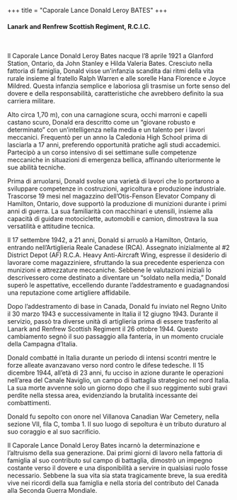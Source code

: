 +++
title = "Caporale Lance Donald Leroy BATES"
+++

#### Lanark and Renfrew Scottish Regiment, R.C.I.C.
<br>


Il Caporale Lance Donald Leroy Bates nacque l’8 aprile 1921 a Glanford Station, Ontario, da John Stanley e Hilda Valeria Bates. Cresciuto nella fattoria di famiglia, Donald visse un’infanzia scandita dai ritmi della vita rurale insieme al fratello Ralph Warren e alle sorelle Hana Florence e Joyce Mildred. Questa infanzia semplice e laboriosa gli trasmise un forte senso del dovere e della responsabilità, caratteristiche che avrebbero definito la sua carriera militare.

Alto circa 1,70 m), con una carnagione scura, occhi marroni e capelli castano scuro, Donald era descritto come un “giovane robusto e determinato” con un’intelligenza nella media e un talento per i lavori meccanici. 
Frequentò per un anno la Caledonia High School prima di lasciarla a 17 anni, preferendo opportunità pratiche agli studi accademici. Partecipò a un corso intensivo di sei settimane sulle competenze meccaniche in situazioni di emergenza bellica, affinando ulteriormente le sue abilità tecniche.

Prima di arruolarsi, Donald svolse una varietà di lavori che lo portarono a sviluppare competenze in costruzioni, agricoltura e produzione industriale. Trascorse 19 mesi nel magazzino dell’Otis-Fenson Elevator Company di Hamilton, Ontario, dove supportò la produzione di munizioni durante i primi anni di guerra. La sua familiarità con macchinari e utensili, insieme alla capacità di guidare motociclette, automobili e camion, dimostrava la sua versatilità e attitudine tecnica.

Il 17 settembre 1942, a 21 anni, Donald si arruolò a Hamilton, Ontario, entrando nell’Artiglieria Reale Canadese (RCA). Assegnato inizialmente al #2 District Depot (AF) R.C.A. Heavy Anti-Aircraft Wing, espresse il desiderio di lavorare come magazziniere, sfruttando la sua precedente esperienza con munizioni e attrezzature meccaniche. Sebbene le valutazioni iniziali lo descrivessero come destinato a diventare un “soldato nella media,” Donald superò le aspettative, eccellendo durante l’addestramento e guadagnandosi una reputazione come artigliere affidabile.

Dopo l’addestramento di base in Canada, Donald fu inviato nel Regno Unito il 30 marzo 1943 e successivamente in Italia il 12 giugno 1943. 
Durante il servizio, passò tra diverse unità di artiglieria prima di essere trasferito al Lanark and Renfrew Scottish Regiment il 26 ottobre 1944. Questo cambiamento segnò il suo passaggio alla fanteria, in un momento cruciale della Campagna d’Italia.

Donald combatté in Italia durante un periodo di intensi scontri mentre le forze alleate avanzavano verso nord contro le difese tedesche. 
Il 15 dicembre 1944, all’età di 23 anni, fu ucciso in azione durante le operazioni nell’area del Canale Naviglio, un campo di battaglia strategico nel nord Italia. 
La sua morte avvenne solo un giorno dopo che il suo reggimento subì gravi perdite nella stessa area, evidenziando la brutalità incessante dei combattimenti.

Donald fu sepolto con onore nel Villanova Canadian War Cemetery, nella sezione VII, fila C, tomba 1. Il suo luogo di sepoltura è un tributo duraturo al suo coraggio e al suo sacrificio.

Il Caporale Lance Donald Leroy Bates incarnò la determinazione e l’altruismo della sua generazione. Dai primi giorni di lavoro nella fattoria di famiglia al suo contributo sul campo di battaglia, dimostrò un impegno costante verso il dovere e una disponibilità a servire in qualsiasi ruolo fosse necessario. 
Sebbene la sua vita sia stata tragicamente breve, la sua eredità vive nei ricordi della sua famiglia e nella storia del contributo del Canada alla Seconda Guerra Mondiale.

